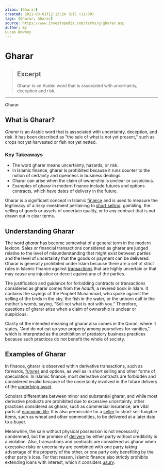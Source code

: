```yaml
---
alias: [Gharar]
created: 2021-03-01T12:13:24 (UTC +11:00)
tags: [Gharar, Gharar]
source: https://www.investopedia.com/terms/g/gharar.asp
author: By
Lucas Downey
---
```


# Gharar

> ## Excerpt
> Gharar is an Arabic word that is associated with uncertainty, deception and risk.

---

Gharar
## What is Gharar?

_Gharar_ is an Arabic word that is associated with uncertainty, deception, and risk. It has been described as "the sale of what is not yet present," such as crops not yet harvested or fish not yet netted.

### Key Takeaways

-   The word gharar means uncertainty, hazards, or risk.
-   In Islamic finance, gharar is prohibited because it runs counter to the notion of certainty and openness in business dealings.
-   Gharar can arise when the claim of ownership is unclear or suspicious.
-   Examples of gharar in modern finance include futures and options contracts, which have dates of delivery in the future.

Gharar is a significant concept in Islamic [finance](https://www.investopedia.com/terms/f/finance.asp) and is used to measure the legitimacy of a risky investment pertaining to [short selling](https://www.investopedia.com/terms/s/shortselling.asp), gambling, the selling of goods or assets of uncertain quality, or to any contract that is not drawn out in clear terms.

## Understanding Gharar

The word _gharar_ has become somewhat of a general term in the modern lexicon. Sales or financial transactions considered as gharar are judged relative to the level of misunderstanding that might exist between parties and the level of uncertainty that the goods or payment can be delivered. Gharar is generally prohibited under Islam because there are a set of strict rules in Islamic finance against [transactions](https://www.investopedia.com/terms/t/transaction.asp) that are highly uncertain or that may cause any injustice or deceit against any of the parties.

The justification and guidance for forbidding contracts or transactions considered as gharar comes from the _hadith_, a revered book in Islam. It contains the sayings of the Prophet Muhammad, who spoke against the selling of the birds in the sky, the fish in the water, or the unborn calf in the mother's womb, saying, "Sell not what is not with you." Therefore, questions of gharar arise when a claim of ownership is unclear or suspicious.

Clarity of the intended meaning of gharar also comes in the Quran, where it states, "And do not eat up your property among yourselves for vanities," which is interpreted as the prohibition of predatory business practices because such practices do not benefit the whole of society.

## Examples of Gharar

In finance, gharar is observed within derivative transactions, such as forwards, [futures](https://www.investopedia.com/terms/f/futures.asp) and options, as well as in short selling and other forms of speculation. In Islamic finance, most derivative contracts are forbidden and considered invalid because of the uncertainty involved in the future delivery of the [underlying asset](https://www.investopedia.com/terms/u/underlying-asset.asp).

Scholars differentiate between minor and substantial gharar, and while most derivative products are prohibited due to excessive uncertainty, other practices considered as gharar, such as commercial insurance, are vital parts of [economic life](https://www.investopedia.com/terms/e/economic-life.asp). It is also permissible for a [seller](https://www.investopedia.com/terms/s/seller.asp) to short-sell fungible items, such as wheat and other commodities, to be delivered at a later date to a buyer.

Meanwhile, the sale without physical possession is not necessarily condemned, but the promise of [delivery](https://www.investopedia.com/terms/d/delivery.asp) by either party without credibility is a violation. Also, transactions and contracts are considered as gharar when excessive risks or uncertainty are combined with one party taking advantage of the property of the other, or one party only benefiting by the other party's loss. For that reason, Islamic finance also strictly prohibits extending loans with interest, which it considers [usury](https://www.investopedia.com/terms/u/usury.asp).
